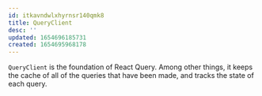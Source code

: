 ```yaml
---
id: itkavndwlxhyrnsr140qmk8
title: QueryClient
desc: ''
updated: 1654696185731
created: 1654695968178
---
```


`QueryClient` is the foundation of React Query. Among other things, it keeps the cache of all of the queries that have been made, and tracks the state of each query.
